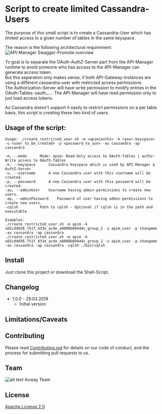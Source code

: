 # Script to create limited Cassandra-Users

The purpose of this small script is to create a Cassandra-User which has limited access to a given number of tables in the same keyspace.  

The reason is the following architectural requirement:
![API-Manager Swagger-Promote overview]( https://github.com/Axway-API-Management-Plus/create-restricted-cassandra-user/doc/architecture_overview.png )

To goal is to separate the OAuth-AuthZ-Server part from the API-Manager runtime to avoid someone who has access to the API-Manager can generate access token.  
But this separation only makes sense, if both API-Gateway-Instances are using a different cassandra-user with restricted access permissions.  
The Authorization-Server will have write permission to modify entries in the OAuth-Tables: oauth_....
The API-Manager will have read permission only to just load access tokens.  

As Cassandra doesn't support it easily to restrict permissions on a per table basis, this script is creating these two kind of users.   

## Usage of the script:
```
Usage: ./create_restricted_user.sh -m <apim|authz> -k <your-keyspace> -u <user_to_be_created> -p <password_to_use> -au cassandra -ap cassandra

-m, --mode		Mode: apim: Read-Only access to OAuth-Tables | authz: Write access to OAuth-Tables
-k, --keyspace		Cassandra keyspace which is used by API-Manager & AuthZ-Server
-u, --username		A new Cassandra user with this username will be created.
-p, --password		A new Cassandra user with this password will be created.
-au, --adminUser  	Username having admin-permissions to create new users.
-ap, --adminPassword	Password of user having admin-permissions to create new users.
-cqlsh			Path to cqlsh - Optional if cqlsh is in the path and executable

Examples: 
./create_restricted_user.sh -m apim -k x65cd4036_751f_433e_acde_a8008b89444c_group_2 -u apim_user -p changeme -au cassandra -ap cassandra
./create_restricted_user.sh -m apim -k x65cd4036_751f_433e_acde_a8008b89444c_group_2 -u apim_user -p changeme -au cassandra -ap cassandra -cqlsh ./bin/cqlsh
```


## Install
Just clone this project or download the Shell-Script.

## Changelog
- 1.0.0 - 29.03.2019
  - Initial version

## Limitations/Caveats

## Contributing

Please read [Contributing.md](https://github.com/Axway-API-Management-Plus/Common/blob/master/Contributing.md) for details on our code of conduct, and the process for submitting pull requests to us.

## Team

![alt text][Axwaylogo] Axway Team

[Axwaylogo]: https://github.com/Axway-API-Management/Common/blob/master/img/AxwayLogoSmall.png  "Axway logo"


## License
[Apache License 2.0](/LICENSE)
